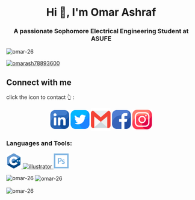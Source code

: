 <h1 align="center">Hi 👋, I'm Omar Ashraf</h1>
<h3 align="center">A passionate Sophomore Electrical Engineering Student at ASUFE </h3>

<p align="left"> <img src="https://komarev.com/ghpvc/?username=omar-26&label=Profile%20views&color=0e75b6&style=flat" alt="omar-26" /> </p>

<p align="left"> <a href="https://twitter.com/omarash78893600" target="blank"><img src="https://img.shields.io/twitter/follow/omarash78893600?logo=twitter&style=for-the-badge" alt="omarash78893600" /></a> </p>

## <h2 align="left">Connect with me</h2>
click the icon to contact 👆 :
<p align="center">
<a href="https://www.linkedin.com/in/omar-ashraf01" target="blank"><img align="center" src="https://github.com/Omar-26/Icons/blob/main/linkedin.png?raw=true" alt="Linkedin" height="50" width="50" /></a>
<a href="https://twitter.com/omarash78893600" target="blank"><img align="center" src="https://github.com/Omar-26/Icons/blob/main/twitter.png?raw=true" alt="Twitter" height="50" width="50" /></a>
<a href="https://mail.google.com/mail/u/0/#inbox?compose=CllgCJTJFPGkpqJPHXRwDVwCpHzSDvLLKdnlLzzDSLTfWLkxRBqnvKbrFZZLwNgSrcnWSXxsxRL" target="blank"><img align="center" src="https://github.com/Omar-26/Icons/blob/main/gmail.png?raw=true" alt="Gmail" height="61" width="52" /></a>
<a href="https://www.facebook.com/ommaar.ashrraaf" target="blank"><img align="center" src="https://github.com/Omar-26/Icons/blob/main/facebook.png?raw=true" alt="Facebook" height="50" width="50" /></a>
<a href="https://www.instagram.com/ommaar_ashrraaf/" target="blank"><img align="center" src="https://github.com/Omar-26/Icons/blob/main/instagram.png?raw=true" alt="Instagram" height="52" width="52" /></a>
</p>
</p>

<h3 align="left">Languages and Tools:</h3>
<p align="left"> <a href="https://www.w3schools.com/cpp/" target="_blank" rel="noreferrer"> <img src="https://raw.githubusercontent.com/devicons/devicon/master/icons/cplusplus/cplusplus-original.svg" alt="cplusplus" width="40" height="40"/> </a> <a href="https://www.adobe.com/in/products/illustrator.html" target="_blank" rel="noreferrer"> <img src="https://www.vectorlogo.zone/logos/adobe_illustrator/adobe_illustrator-icon.svg" alt="illustrator" width="40" height="40"/> </a> <a href="https://www.photoshop.com/en" target="_blank" rel="noreferrer"> <img src="https://raw.githubusercontent.com/devicons/devicon/master/icons/photoshop/photoshop-line.svg" alt="photoshop" width="40" height="40"/> </a> </p>

<p><img align="left" src="https://github-readme-stats.vercel.app/api/top-langs?username=omar-26&show_icons=true&locale=en&layout=compact" alt="omar-26" /></p>

<p>&nbsp;<img align="center" src="https://github-readme-stats.vercel.app/api?username=omar-26&show_icons=true&locale=en" alt="omar-26" /></p>

<p><img align="center" src="https://github-readme-streak-stats.herokuapp.com/?user=omar-26&" alt="omar-26" /></p>
